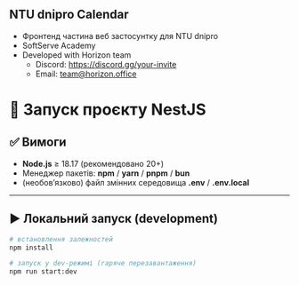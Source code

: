 ## NTU dnipro Calendar
- Фронтенд частина веб застосунтку для NTU dnipro
- SoftServe Academy
- Developed with Horizon team
  - Discord: https://discord.gg/your-invite
  - Email: team@horizon.office

# 🚀 Запуск проєкту NestJS

## ✅ Вимоги
- **Node.js** ≥ 18.17 (рекомендовано 20+)
- Менеджер пакетів: **npm** / **yarn** / **pnpm** / **bun**
- (необов’язково) файл змінних середовища **.env** / **.env.local**

---

## ▶️ Локальний запуск (development)

```bash
# встановлення залежностей
npm install

# запуск у dev-режимі (гаряче перезавантаження)
npm run start:dev
